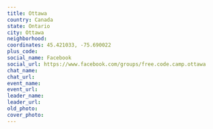 ```yaml
---
title: Ottawa
country: Canada
state: Ontario
city: Ottawa
neighborhood: 
coordinates: 45.421033, -75.690022
plus_code:
social_name: Facebook
social_url: https://www.facebook.com/groups/free.code.camp.ottawa
chat_name:
chat_url:
event_name:
event_url:
leader_name:
leader_url:
old_photo: 
cover_photo:
---
```

